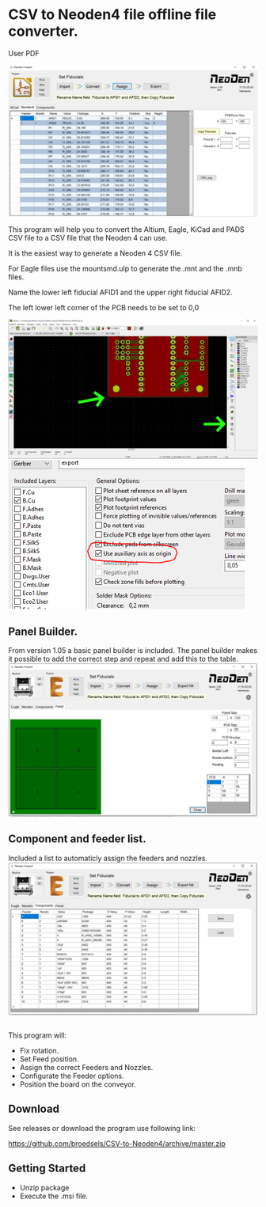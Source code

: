 # CSV to Neoden4 file offline file converter.

User PDF
<a href="pdfs/ProjMarr_slides.pdf" class="image fit"><img src="images/marr_pic.jpg" alt=""></a>

![CSV to Neoden4](image/CSV_to_Neoden.JPG)

This program will help you to convert the Altium, Eagle, KiCad and PADS CSV file to a CSV file that the Neoden 4 can use.

It is the easiest way to generate a Neoden 4 CSV file.

For Eagle files use the mountsmd.ulp to generate the .mnt and the .mnb files.

Name the lower left fiducial AFID1 and the upper right fiducial AFID2.

The left lower left corner of the PCB needs to be set to 0,0

![Set origin](image/Origin.JPG)
![Set origin](image/auxilary.PNG)

## Panel Builder.

From version 1.05 a basic panel builder is included.
The panel builder makes it possible to add the correct step and repeat and add this to the table.
![Panel Builder](image/Panel%20builder.JPG)

## Component and feeder list.
Included a list to automaticly assign the feeders and nozzles.
![Component list](image/Component_list.JPG)

##
This program will:

- Fix rotation.
- Set Feed position.
- Assign the correct Feeders and Nozzles.
- Configurate the Feeder options.
- Position the board on the conveyor.

## Download

See releases or download the program use following link:

https://github.com/broedsels/CSV-to-Neoden4/archive/master.zip

## Getting Started

* Unzip package
* Execute the .msi file.


